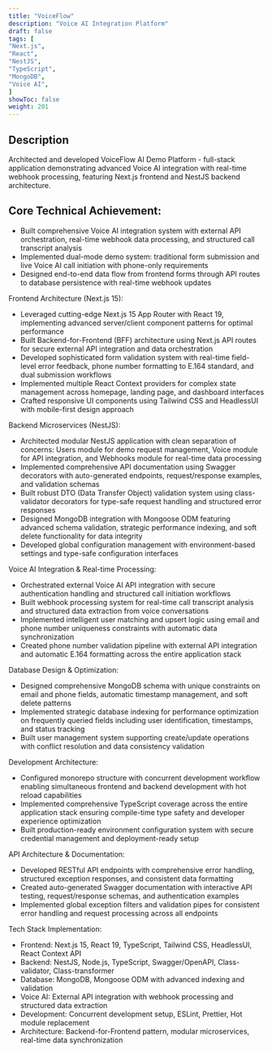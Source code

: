 ```yaml
---
title: "VoiceFlow"
description: "Voice AI Integration Platform"
draft: false
tags: [
"Next.js",
"React",
"NestJS",
"TypeScript",
"MongoDB",
"Voice AI",
]
showToc: false
weight: 201
---
```


## Description

Architected and developed VoiceFlow AI Demo Platform - full-stack application demonstrating advanced Voice AI integration with real-time webhook processing, featuring Next.js frontend and NestJS backend architecture.

## Core Technical Achievement:

- Built comprehensive Voice AI integration system with external API orchestration, real-time webhook data processing, and structured call transcript analysis
- Implemented dual-mode demo system: traditional form submission and live Voice AI call initiation with phone-only requirements
- Designed end-to-end data flow from frontend forms through API routes to database persistence with real-time webhook updates

Frontend Architecture (Next.js 15):

- Leveraged cutting-edge Next.js 15 App Router with React 19, implementing advanced server/client component patterns for optimal performance
- Built Backend-for-Frontend (BFF) architecture using Next.js API routes for secure external API integration and data orchestration
- Developed sophisticated form validation system with real-time field-level error feedback, phone number formatting to E.164 standard, and dual submission workflows
- Implemented multiple React Context providers for complex state management across homepage, landing page, and dashboard interfaces
- Crafted responsive UI components using Tailwind CSS and HeadlessUI with mobile-first design approach

Backend Microservices (NestJS):

- Architected modular NestJS application with clean separation of concerns: Users module for demo request management, Voice module for API integration, and Webhooks module for real-time data processing
- Implemented comprehensive API documentation using Swagger decorators with auto-generated endpoints, request/response examples, and validation schemas
- Built robust DTO (Data Transfer Object) validation system using class-validator decorators for type-safe request handling and structured error responses
- Designed MongoDB integration with Mongoose ODM featuring advanced schema validation, strategic performance indexing, and soft delete functionality for data integrity
- Developed global configuration management with environment-based settings and type-safe configuration interfaces

Voice AI Integration & Real-time Processing:

- Orchestrated external Voice AI API integration with secure authentication handling and structured call initiation workflows
- Built webhook processing system for real-time call transcript analysis and structured data extraction from voice conversations
- Implemented intelligent user matching and upsert logic using email and phone number uniqueness constraints with automatic data synchronization
- Created phone number validation pipeline with external API integration and automatic E.164 formatting across the entire application stack

Database Design & Optimization:

- Designed comprehensive MongoDB schema with unique constraints on email and phone fields, automatic timestamp management, and soft delete patterns
- Implemented strategic database indexing for performance optimization on frequently queried fields including user identification, timestamps, and status tracking
- Built user management system supporting create/update operations with conflict resolution and data consistency validation

Development Architecture:

- Configured monorepo structure with concurrent development workflow enabling simultaneous frontend and backend development with hot reload capabilities
- Implemented comprehensive TypeScript coverage across the entire application stack ensuring compile-time type safety and developer experience optimization
- Built production-ready environment configuration system with secure credential management and deployment-ready setup

API Architecture & Documentation:

- Developed RESTful API endpoints with comprehensive error handling, structured exception responses, and consistent data formatting
- Created auto-generated Swagger documentation with interactive API testing, request/response schemas, and authentication examples
- Implemented global exception filters and validation pipes for consistent error handling and request processing across all endpoints

Tech Stack Implementation:

- Frontend: Next.js 15, React 19, TypeScript, Tailwind CSS, HeadlessUI, React Context API
- Backend: NestJS, Node.js, TypeScript, Swagger/OpenAPI, Class-validator, Class-transformer
- Database: MongoDB, Mongoose ODM with advanced indexing and validation
- Voice AI: External API integration with webhook processing and structured data extraction
- Development: Concurrent development setup, ESLint, Prettier, Hot module replacement
- Architecture: Backend-for-Frontend pattern, modular microservices, real-time data synchronization
